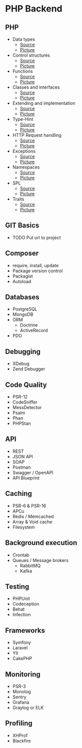 # PHP Backend

## PHP
- Data types 
  - [Source](https://github.com/alexbonavila/PhpRoadmap/blob/main/src/Php/DataTypes.php)
  - [Picture](https://github.com/alexbonavila/PhpRoadmap/blob/main/resources/screenshots/Php/DataTypes.png)
- Control structures
  - [Source](https://github.com/alexbonavila/PhpRoadmap/blob/main/src/Php/ControlStructures.php)
  - [Picture](https://github.com/alexbonavila/PhpRoadmap/blob/main/resources/screenshots/Php/ControlStructures.png)
- Functions
  - [Source](https://github.com/alexbonavila/PhpRoadmap/blob/main/src/Php/Functions.php)
  - [Picture](https://github.com/alexbonavila/PhpRoadmap/blob/main/resources/screenshots/Php/Functions.png)
- Classes and interfaces
  - [Source](https://github.com/alexbonavila/PhpRoadmap/blob/main/src/Php/ClassesAndInterfaces.php)
  - [Picture](https://github.com/alexbonavila/PhpRoadmap/blob/main/resources/screenshots/Php/ClassesAndInterfaces.png)
- Extending and implementation
  - [Source](https://github.com/alexbonavila/PhpRoadmap/blob/main/src/Php/ExtendingAndImplementing.php)
  - [Picture](https://github.com/alexbonavila/PhpRoadmap/blob/main/resources/screenshots/Php/ExtendingAndImplementation.png)
- Type-Hint
  - [Source](https://github.com/alexbonavila/PhpRoadmap/blob/main/src/Php/TypeHint.php)
  - [Picture](https://github.com/alexbonavila/PhpRoadmap/blob/main/resources/screenshots/Php/TypeHint.png)
- HTTP Request handling
  - [Source](https://github.com/alexbonavila/PhpRoadmap/blob/main/src/Php/HttpRequestHandling.php)
  - [Picture](https://github.com/alexbonavila/PhpRoadmap/blob/main/resources/screenshots/Php/HttpRequestHandling.png)
- Exceptions
  - [Source](https://github.com/alexbonavila/PhpRoadmap/blob/main/src/Php/Exceptions.php)
  - [Picture](https://github.com/alexbonavila/PhpRoadmap/blob/main/resources/screenshots/Php/Exceptions.png)
- Namespaces
  - [Source](https://github.com/alexbonavila/PhpRoadmap/blob/main/src/Php/Namespaces.php)
  - [Picture](https://github.com/alexbonavila/PhpRoadmap/blob/main/resources/screenshots/Php/Namespaces.png)
- SPL
  - [Source](https://github.com/alexbonavila/PhpRoadmap/blob/main/src/Php/Spl.php)
  - [Picture](https://github.com/alexbonavila/PhpRoadmap/blob/main/resources/screenshots/Php/SPL.png)
- Traits
  - [Source](https://github.com/alexbonavila/PhpRoadmap/blob/main/src/Php/Traits.php)
  - [Picture](https://github.com/alexbonavila/PhpRoadmap/blob/main/resources/screenshots/Php/Traits.png)


## GIT Basics
- TODO Put url to project

## Composer
- require, install, update
- Package version control
- Packagist
- Autoload


## Databases
- PostgreSQL
- MongoDB
- ORM
  - Doctrine
  - ActiveRecord
- PDO


## Debugging
- XDebug
- Zend Debugger


## Code Quality
- PSR-12
- CodeSniffer
- MessDetector
- Psalm
- Phan
- PHPStan


## API
- REST
- JSON API
- SOAP
- Postman
- Swagger / OpenAPI
- API Blueprint


## Caching
- PSR-6 & PSR-16
- APCu
- Redis / Memcached
- Array & Void cache
- Filesystem


## Background execution
- Crontab
- Queues / Message brokers
  - RabbitMQ
  - Kafka


## Testing
- PHPUnit
- Codeception
- Behat
- Infection


## Frameworks
- Symfony
- Laravel
- YII
- CakePHP


## Monitoring
- PSR-3
- Monolog
- Sentry
- Grafana
- Graylog or ELK


## Profiling
- XHProf
- Blackfire

